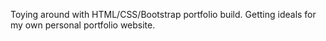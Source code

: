 Toying around with HTML/CSS/Bootstrap portfolio build. Getting ideals for my own personal portfolio website.
